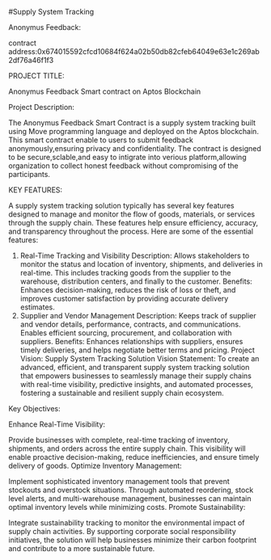 #Supply System Tracking

Anonymus Feedback:

contract address:0x674015592cfcd10684f624a02b50db82cfeb64049e63e1c269ab2df76a46f1f3

PROJECT TITLE:

Anonymus Feedback Smart contract on Aptos Blockchain

Project Description:

The Anonymus Feedback Smart Contract is a supply system tracking built using Move programming language and deployed on the Aptos blockchain. This smart contract enable to users to submit feedback anonymously,ensuring privacy and confidentiality. The contract is designed to be secure,sclable,and easy to intigrate into verious platform,allowing organization to collect honest feedback without compromising of the participants.

KEY FEATURES:

A supply system tracking solution typically has several key features designed to manage and monitor the flow of goods, materials, or services through the supply chain. These features help ensure efficiency, accuracy, and transparency throughout the process. Here are some of the essential features:

1. Real-Time Tracking and Visibility
Description: Allows stakeholders to monitor the status and location of inventory, shipments, and deliveries in real-time. This includes tracking goods from the supplier to the warehouse, distribution centers, and finally to the customer.
Benefits: Enhances decision-making, reduces the risk of loss or theft, and improves customer satisfaction by providing accurate delivery estimates.
2. Supplier and Vendor Management
Description: Keeps track of supplier and vendor details, performance, contracts, and communications. Enables efficient sourcing, procurement, and collaboration with suppliers.
Benefits: Enhances relationships with suppliers, ensures timely deliveries, and helps negotiate better terms and pricing.
Project Vision: Supply System Tracking Solution
Vision Statement:
To create an advanced, efficient, and transparent supply system tracking solution that empowers businesses to seamlessly manage their supply chains with real-time visibility, predictive insights, and automated processes, fostering a sustainable and resilient supply chain ecosystem.

Key Objectives:

Enhance Real-Time Visibility:

Provide businesses with complete, real-time tracking of inventory, shipments, and orders across the entire supply chain. This visibility will enable proactive decision-making, reduce inefficiencies, and ensure timely delivery of goods.
Optimize Inventory Management:

Implement sophisticated inventory management tools that prevent stockouts and overstock situations. Through automated reordering, stock level alerts, and multi-warehouse management, businesses can maintain optimal inventory levels while minimizing costs.
Promote Sustainability:

Integrate sustainability tracking to monitor the environmental impact of supply chain activities. By supporting corporate social responsibility initiatives, the solution will help businesses minimize their carbon footprint and contribute to a more sustainable future.
